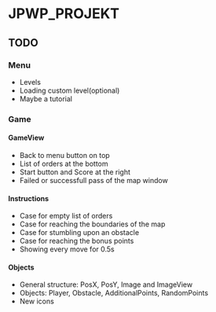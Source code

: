# JPWP_PROJEKT

## TODO
### Menu
* Levels
* Loading custom level(optional)
* Maybe a tutorial

### Game
#### GameView
* Back to menu button on top
* List of orders at the bottom
* Start button and Score at the right
* Failed or successfull pass of the map window

#### Instructions
* Case for empty list of orders
* Case for reaching the boundaries of the map
* Case for stumbling upon an obstacle
* Case for reaching the bonus points
* Showing every move for 0.5s

#### Objects
* General structure: PosX, PosY, Image and ImageView
* Objects: Player, Obstacle, AdditionalPoints, RandomPoints
* New icons

